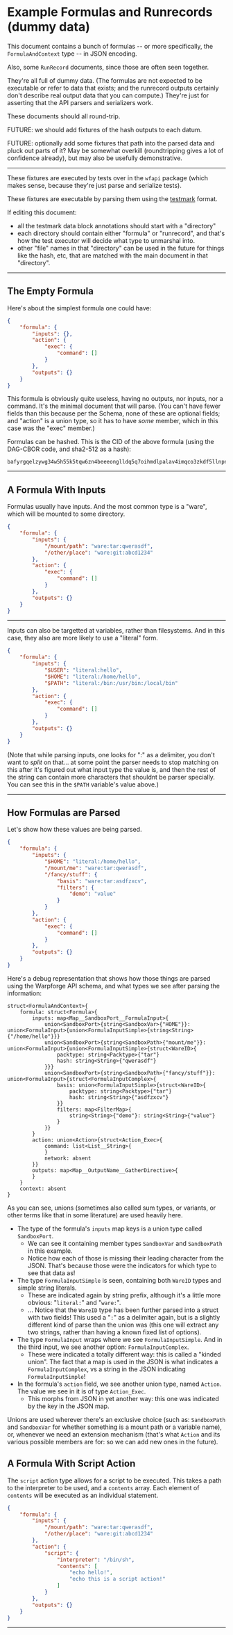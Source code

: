 Example Formulas and Runrecords (dummy data)
============================================

This document contains a bunch of formulas -- or more specifically,
the `FormulaAndContext` type -- in JSON encoding.

Also, some `RunRecord` documents, since those are often seen together.

They're all full of dummy data.
(The formulas are not expected to be executable or refer to data that exists;
and the runrecord outputs certainly don't describe real output data that you can compute.)
They're just for asserting that the API parsers and serializers work.

These documents should all round-trip.

FUTURE: we should add fixtures of the hash outputs to each datum.

FUTURE: optionally add some fixtures that path into the parsed data and pluck out parts of it?
May be somewhat overkill (roundtripping gives a lot of confidence already), but may also be usefully demonstrative.

---

These fixtures are executed by tests over in the `wfapi` package
(which makes sense, because they're just parse and serialize tests).

These fixtures are executable by parsing them using
the [testmark](https://github.com/warpfork/go-testmark) format.

If editing this document:

- all the testmark data block annotations should start with a "directory"
- each directory should contain either "formula" or "runrecord",
  and that's how the test executor will decide what type to unmarshal into.
- other "file" names in that "directory" can be used in the future
  for things like the hash, etc, that are matched with the main document in that "directory".

---

The Empty Formula
-----------------

Here's about the simplest formula one could have:

[testmark]:# (zero-formula/formula)
```json
{
	"formula": {
		"inputs": {},
		"action": {
			"exec": {
				"command": []
			}
		},
		"outputs": {}
	}
}
```

This formula is obviously quite useless, having no outputs, nor inputs, nor a command.
It's the minimal document that will parse.
(You can't have fewer fields than this because per the Schema, none of these are optional fields;
and "action" is a union type, so it has to have _some_ member, which in this case was the "exec" member.)

Formulas can be hashed.  This is the CID of the above formula
(using the DAG-CBOR code, and sha2-512 as a hash):

[testmark]:# (zero-formula/cid)
```
bafyrgqelzywg34w5h55k5tqw6zn4beeeonglldq5q7oihmdlpalav4imqco3zkdf5llnpncdwmlgjdk7o6rwema2dg34qp4hhwocxjwk6y4a4
```

---

A Formula With Inputs
---------------------

Formulas usually have inputs.  And the most common type is a "ware", which will be mounted to some directory.

[testmark]:# (hello-input/formula)
```json
{
	"formula": {
		"inputs": {
			"/mount/path": "ware:tar:qwerasdf",
			"/other/place": "ware:git:abcd1234"
		},
		"action": {
			"exec": {
				"command": []
			}
		},
		"outputs": {}
	}
}
```

---

Inputs can also be targetted at variables, rather than filesystems.
And in this case, they also are more likely to use a "literal" form.

[testmark]:# (hello-input-vars/formula)
```json
{
	"formula": {
		"inputs": {
			"$USER": "literal:hello",
			"$HOME": "literal:/home/hello",
			"$PATH": "literal:/bin:/usr/bin:/local/bin"
		},
		"action": {
			"exec": {
				"command": []
			}
		},
		"outputs": {}
	}
}
```

(Note that while parsing inputs, one looks for ":" as a delimiter,
you don't want to _split_ on that... at some point the parser needs to
stop matching on this after it's figured out what input type the value is,
and then the rest of the string can contain more characters that shouldnt be parser specially.
You can see this in the `$PATH` variable's value above.)

---

How Formulas are Parsed
-----------------------

Let's show how these values are being parsed.

[testmark]:# (hello-and-debug/formula)
```json
{
	"formula": {
		"inputs": {
			"$HOME": "literal:/home/hello",
			"/mount/me": "ware:tar:qwerasdf",
			"/fancy/stuff": {
				"basis": "ware:tar:asdfzxcv",
				"filters": {
					"demo": "value"
				}
			}
		},
		"action": {
			"exec": {
				"command": []
			}
		},
		"outputs": {}
	}
}
```

Here's a debug representation that shows how those things are parsed using the Warpforge API schema,
and what types we see after parsing the information:

[testmark]:# (hello-and-debug/formula.debug)
```text
struct<FormulaAndContext>{
	formula: struct<Formula>{
		inputs: map<Map__SandboxPort__FormulaInput>{
			union<SandboxPort>{string<SandboxVar>{"HOME"}}: union<FormulaInput>{union<FormulaInputSimple>{string<String>{"/home/hello"}}}
			union<SandboxPort>{string<SandboxPath>{"mount/me"}}: union<FormulaInput>{union<FormulaInputSimple>{struct<WareID>{
				packtype: string<Packtype>{"tar"}
				hash: string<String>{"qwerasdf"}
			}}}
			union<SandboxPort>{string<SandboxPath>{"fancy/stuff"}}: union<FormulaInput>{struct<FormulaInputComplex>{
				basis: union<FormulaInputSimple>{struct<WareID>{
					packtype: string<Packtype>{"tar"}
					hash: string<String>{"asdfzxcv"}
				}}
				filters: map<FilterMap>{
					string<String>{"demo"}: string<String>{"value"}
				}
			}}
		}
		action: union<Action>{struct<Action_Exec>{
			command: list<List__String>{
			}
			network: absent
		}}
		outputs: map<Map__OutputName__GatherDirective>{
		}
	}
	context: absent
}
```

As you can see, unions (sometimes also called sum types, or variants, or other terms like that in some literature) are used heavily here.

- The type of the formula's `inputs` map keys is a union type called `SandboxPort`.
	- We can see it containing member types `SandboxVar` and `SandboxPath` in this example.
	- Notice how each of those is missing their leading character from the JSON.  That's because those were the indicators for which type to see that data as!
- The type `FormulaInputSimple` is seen, containing both `WareID` types and simple string literals.
	- These are indicated again by string prefix, although it's a little more obvious: "`literal:`" and "`ware:`".
	- ... Notice that the `WareID` type has been further parsed into a struct with two fields!  This used a "`:`" as a delimiter again, but is a slightly different kind of parse than the union was (this one will extract any two strings, rather than having a known fixed list of options).
- The type `FormulaInput` wraps where we see `FormulaInputSimple`.  And in the third input, we see another option: `FormulaInputComplex`.
	- These were indicated a totally different way: this is called a "kinded union".  The fact that a map is used in the JSON is what indicates a `FormulaInputComplex`, vs a string in the JSON indicating `FormulaInputSimple`!
- In the formula's `action` field, we see another union type, named `Action`.  The value we see in it is of type `Action_Exec`.
	- This morphs from JSON in yet another way: this one was indicated by the key in the JSON map.

Unions are used wherever there's an exclusive choice (such as: `SandboxPath` and `SandboxVar` for whether something is a mount path or a variable name),
or, whenever we need an extension mechanism (that's what `Action` and its various possible members are for: so we can add new ones in the future).

A Formula With Script Action
----------------------------

The `script` action type allows for a script to be executed. This takes a path to the interpreter to be used,
and a `contents` array. Each element of `contents` will be executed as an individual statement.

[testmark]:# (script-action/formula)
```json
{
	"formula": {
		"inputs": {
			"/mount/path": "ware:tar:qwerasdf",
			"/other/place": "ware:git:abcd1234"
		},
		"action": {
			"script": {
				"interpreter": "/bin/sh",
				"contents": [
					"echo hello!",
					"echo this is a script action!"
				]
			}
		},
		"outputs": {}
	}
}
```

---